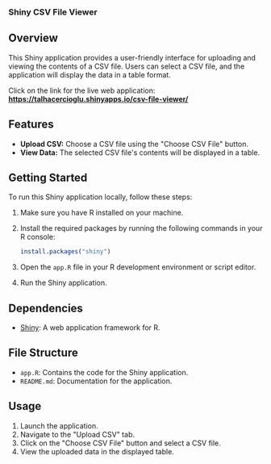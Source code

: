 ### Shiny CSV File Viewer

## Overview
This Shiny application provides a user-friendly interface for uploading and viewing the contents of a CSV file. Users can select a CSV file, and the application will display the data in a table format.

Click on the link for the live web application:
**https://talhacercioglu.shinyapps.io/csv-file-viewer/**

## Features
- **Upload CSV:** Choose a CSV file using the "Choose CSV File" button.
- **View Data:** The selected CSV file's contents will be displayed in a table.

## Getting Started
To run this Shiny application locally, follow these steps:

1. Make sure you have R installed on your machine.
2. Install the required packages by running the following commands in your R console:

   ```R
   install.packages("shiny")
   ```

3. Open the `app.R` file in your R development environment or script editor.

4. Run the Shiny application.

## Dependencies
- [Shiny](https://shiny.rstudio.com/): A web application framework for R.

## File Structure
- `app.R`: Contains the code for the Shiny application.
- `README.md`: Documentation for the application.

## Usage
1. Launch the application.
2. Navigate to the "Upload CSV" tab.
3. Click on the "Choose CSV File" button and select a CSV file.
4. View the uploaded data in the displayed table.

